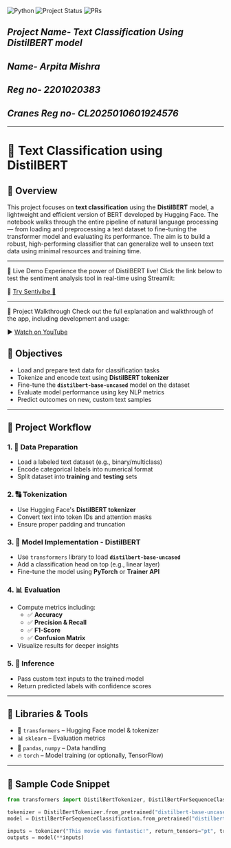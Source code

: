 ![Python](https://img.shields.io/badge/Python-3.8%2B-blue)
![Project Status](https://img.shields.io/badge/Project%20Status-Completed-success)
![PRs](https://img.shields.io/badge/PRs-welcome-brightgreen)


## *Project Name- Text Classification Using DistilBERT model*
## *Name- Arpita Mishra*
## *Reg no- 2201020383*
## *Cranes Reg no- CL2025010601924576*

---

# 🧠 Text Classification using DistilBERT

## 📌 Overview  
This project focuses on **text classification** using the **DistilBERT** model, a lightweight and efficient version of BERT developed by Hugging Face. The notebook walks through the entire pipeline of natural language processing — from loading and preprocessing a text dataset to fine-tuning the transformer model and evaluating its performance. The aim is to build a robust, high-performing classifier that can generalize well to unseen text data using minimal resources and training time.

---

🚀 Live Demo
Experience the power of DistilBERT live! Click the link below to test the sentiment analysis tool in real-time using Streamlit:

🔗 [Try Sentivibe 💬](https://sentivibe.streamlit.app/)

---
🎥 Project Walkthrough
Check out the full explanation and walkthrough of the app, including development and usage:

▶️ [Watch on YouTube](https://youtu.be/DlBC7CpucT8?si=FX40yK66UWbcFZme)

## 🎯 Objectives  
- Load and prepare text data for classification tasks  
- Tokenize and encode text using **DistilBERT tokenizer**  
- Fine-tune the **`distilbert-base-uncased`** model on the dataset  
- Evaluate model performance using key NLP metrics  
- Predict outcomes on new, custom text samples  

---

## 🔄 Project Workflow  

### 1. 📂 Data Preparation  
- Load a labeled text dataset (e.g., binary/multiclass)  
- Encode categorical labels into numerical format  
- Split dataset into **training** and **testing** sets  

### 2. 🔠 Tokenization  
- Use Hugging Face's **DistilBERT tokenizer**  
- Convert text into token IDs and attention masks  
- Ensure proper padding and truncation  

### 3. 🧠 Model Implementation - DistilBERT  
- Use `transformers` library to load **`distilbert-base-uncased`**  
- Add a classification head on top (e.g., linear layer)  
- Fine-tune the model using **PyTorch** or **Trainer API**  

### 4. 📊 Evaluation  
- Compute metrics including:  
  - ✅ **Accuracy**  
  - ✅ **Precision & Recall**  
  - ✅ **F1-Score**  
  - ✅ **Confusion Matrix**  
- Visualize results for deeper insights  

### 5. 🔮 Inference  
- Pass custom text inputs to the trained model  
- Return predicted labels with confidence scores  

---

## 🧪 Libraries & Tools  
- 🤗 `transformers` – Hugging Face model & tokenizer  
- 📊 `sklearn` – Evaluation metrics  
- 🧮 `pandas`, `numpy` – Data handling  
- 🔥 `torch` – Model training (or optionally, TensorFlow)

---

## 🧰 Sample Code Snippet

```python
from transformers import DistilBertTokenizer, DistilBertForSequenceClassification

tokenizer = DistilBertTokenizer.from_pretrained("distilbert-base-uncased")
model = DistilBertForSequenceClassification.from_pretrained("distilbert-base-uncased")

inputs = tokenizer("This movie was fantastic!", return_tensors="pt", truncation=True, padding=True)
outputs = model(**inputs)
